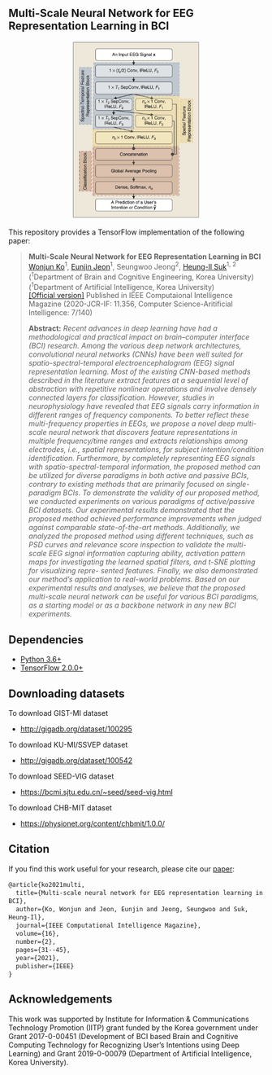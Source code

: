 ## Multi-Scale Neural Network for EEG Representation Learning in BCI
<p align="center"><img width="50%" src="files/msnn.png" /></p>

This repository provides a TensorFlow implementation of the following paper:
> **Multi-Scale Neural Network for EEG Representation Learning in BCI**<br>
> [Wonjun Ko](https://scholar.google.com/citations?user=Fvzg1_sAAAAJ&hl=ko&oi=ao)<sup>1</sup>, [Eunjin Jeon](https://scholar.google.com/citations?user=U_hg5B0AAAAJ&hl=ko)<sup>1</sup>, Seungwoo Jeong<sup>2</sup>, [Heung-Il Suk](https://scholar.google.co.kr/citations?user=dl_oZLwAAAAJ&hl=ko)<sup>1, 2</sup><br/>
> (<sup>1</sup>Department of Brain and Cognitive Engineering, Korea University) <br/>
> (<sup>1</sup>Department of Artificial Intelligence, Korea University) <br/>
> [[Official version]](https://ieeexplore.ieee.org/abstract/document/9403717)
> Published in IEEE Computaional Intelligence Magazine (2020-JCR-IF: 11.356, Computer Science-Aritificial Intelligence: 7/140)
> 
> **Abstract:** *Recent advances in deep learning have had a methodological and practical impact on brain–computer interface (BCI) research. Among the various deep network architectures, convolutional neural networks (CNNs) have been well suited for spatio-spectral-temporal electroencephalogram (EEG) signal representation learning. Most of the existing CNN-based methods described in the literature extract features at a sequential level of abstraction with repetitive nonlinear operations and involve densely connected layers for classification. However, studies in neurophysiology have revealed that EEG signals carry information in different ranges of frequency components. To better reflect these multi-frequency properties in EEGs, we propose a novel deep multi-scale neural network that discovers feature representations in multiple frequency/time ranges and extracts relationships among electrodes, i.e., spatial representations, for subject intention/condition identification. Furthermore, by completely representing EEG signals with spatio-spectral-temporal information, the proposed method can be utilized for diverse paradigms in both active and passive BCIs, contrary to existing methods that are primarily focused on single-paradigm BCIs. To demonstrate the validity of our proposed method, we conducted experiments on various paradigms of active/passive BCI datasets. Our experimental results demonstrated that the proposed method achieved performance improvements when judged against comparable state-of-the-art methods. Additionally, we analyzed the proposed method using different techniques, such as PSD curves and relevance score inspection to validate the multi-scale EEG signal information capturing ability, activation pattern maps for investigating the learned spatial filters, and t-SNE plotting for visualizing repre- sented features. Finally, we also demonstrated our method’s application to real-world problems. Based on our experimental results and analyses, we believe that the proposed multi-scale neural network can be useful for various BCI paradigms, as a starting model or as a backbone network in any new BCI experiments.*

## Dependencies
* [Python 3.6+](https://www.continuum.io/downloads)
* [TensorFlow 2.0.0+](https://www.tensorflow.org/)

## Downloading datasets
To download GIST-MI dataset
* http://gigadb.org/dataset/100295

To download KU-MI/SSVEP dataset
* http://gigadb.org/dataset/100542

To download SEED-VIG dataset
* https://bcmi.sjtu.edu.cn/~seed/seed-vig.html

To download CHB-MIT dataset
* https://physionet.org/content/chbmit/1.0.0/

## Citation
If you find this work useful for your research, please cite our [paper](https://ieeexplore.ieee.org/abstract/document/9403717):
```
@article{ko2021multi,
  title={Multi-scale neural network for EEG representation learning in BCI},
  author={Ko, Wonjun and Jeon, Eunjin and Jeong, Seungwoo and Suk, Heung-Il},
  journal={IEEE Computational Intelligence Magazine},
  volume={16},
  number={2},
  pages={31--45},
  year={2021},
  publisher={IEEE}
}
```

## Acknowledgements
This work was supported by Institute for Information & Communications Technology Promotion (IITP) grant funded by the Korea government under Grant 2017-0-00451 (Development of BCI based Brain and Cognitive Computing Technology for Recognizing User’s Intentions using Deep Learning) and Grant 2019-0-00079 (Department of Artificial Intelligence, Korea University).
